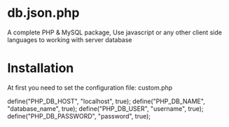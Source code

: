 db.json.php
===========

A complete PHP &amp; MySQL package, Use javascript or any other client side languages to working with server database

Installation
===========
At first you need to set the configuration file: custom.php


  define("PHP_DB_HOST", "localhost", true);
  define("PHP_DB_NAME", "database_name", true);
  define("PHP_DB_USER", "username", true);
  define("PHP_DB_PASSWORD", "password", true);
